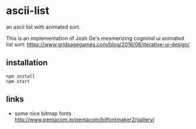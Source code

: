 # ascii-list

an ascii list with animated sort.

This is an implementation of Josh Ge's mesmerizing cogmind ui animated list sort:
https://www.gridsagegames.com/blog/2016/06/iterative-ui-design/


## installation

```
npm install
npm start
```

## links
* some nice bitmap fonts http://www.pentacom.jp/pentacom/bitfontmaker2/gallery/
